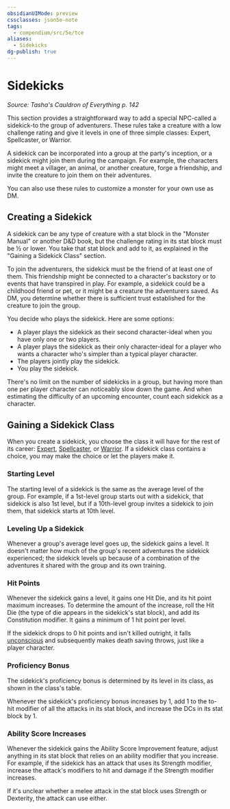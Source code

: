 ```yaml
---
obsidianUIMode: preview
cssclasses: json5e-note
tags:
  - compendium/src/5e/tce
aliases:
  - Sidekicks
dg-publish: true
---
```

# Sidekicks
*Source: Tasha's Cauldron of Everything p. 142* 

This section provides a straightforward way to add a special NPC-called a sidekick-to the group of adventurers. These rules take a creature with a low challenge rating and give it levels in one of three simple classes: Expert, Spellcaster, or Warrior.

A sidekick can be incorporated into a group at the party's inception, or a sidekick might join them during the campaign. For example, the characters might meet a villager, an animal, or another creature, forge a friendship, and invite the creature to join them on their adventures.

You can also use these rules to customize a monster for your own use as DM.

## Creating a Sidekick

A sidekick can be any type of creature with a stat block in the "Monster Manual" or another D&D book, but the challenge rating in its stat block must be ½ or lower. You take that stat block and add to it, as explained in the "Gaining a Sidekick Class" section.

To join the adventurers, the sidekick must be the friend of at least one of them. This friendship might be connected to a character's backstory or to events that have transpired in play. For example, a sidekick could be a childhood friend or pet, or it might be a creature the adventurers saved. As DM, you determine whether there is sufficient trust established for the creature to join the group.

You decide who plays the sidekick. Here are some options:

- A player plays the sidekick as their second character-ideal when you have only one or two players.  
- A player plays the sidekick as their only character-ideal for a player who wants a character who's simpler than a typical player character.  
- The players jointly play the sidekick.  
- You play the sidekick.  

There's no limit on the number of sidekicks in a group, but having more than one per player character can noticeably slow down the game. And when estimating the difficulty of an upcoming encounter, count each sidekick as a character.

## Gaining a Sidekick Class

When you create a sidekick, you choose the class it will have for the rest of its career: [Expert](/3-Mechanics/CLI/classes/expert-sidekick-tce.md), [Spellcaster](/3-Mechanics/CLI/classes/spellcaster-sidekick-tce.md), or [Warrior](/3-Mechanics/CLI/classes/warrior-sidekick-tce.md). If a sidekick class contains a choice, you may make the choice or let the players make it.

### Starting Level

The starting level of a sidekick is the same as the average level of the group. For example, if a 1st-level group starts out with a sidekick, that sidekick is also 1st level, but if a 10th-level group invites a sidekick to join them, that sidekick starts at 10th level.

### Leveling Up a Sidekick

Whenever a group's average level goes up, the sidekick gains a level. It doesn't matter how much of the group's recent adventures the sidekick experienced; the sidekick levels up because of a combination of the adventures it shared with the group and its own training.

### Hit Points

Whenever the sidekick gains a level, it gains one Hit Die, and its hit point maximum increases. To determine the amount of the increase, roll the Hit Die (the type of die appears in the sidekick's stat block), and add its Constitution modifier. It gains a minimum of 1 hit point per level.

If the sidekick drops to 0 hit points and isn't killed outright, it falls [unconscious](/3-Mechanics/CLI/rules/conditions.md#unconscious) and subsequently makes death saving throws, just like a player character.

### Proficiency Bonus

The sidekick's proficiency bonus is determined by its level in its class, as shown in the class's table.

Whenever the sidekick's proficiency bonus increases by 1, add 1 to the to-hit modifier of all the attacks in its stat block, and increase the DCs in its stat block by 1.

### Ability Score Increases

Whenever the sidekick gains the Ability Score Improvement feature, adjust anything in its stat block that relies on an ability modifier that you increase. For example, if the sidekick has an attack that uses its Strength modifier, increase the attack's modifiers to hit and damage if the Strength modifier increases.

If it's unclear whether a melee attack in the stat block uses Strength or Dexterity, the attack can use either.